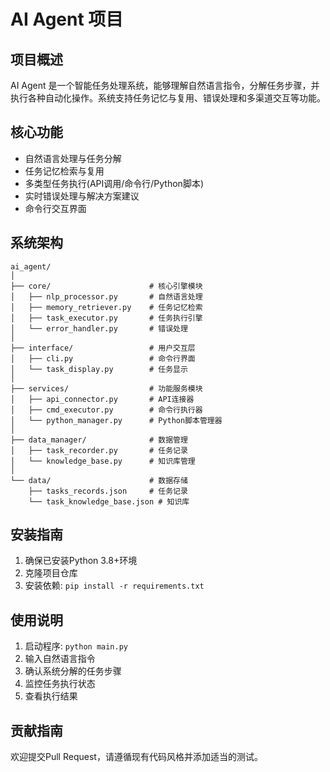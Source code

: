 # AI Agent 项目

## 项目概述
AI Agent 是一个智能任务处理系统，能够理解自然语言指令，分解任务步骤，并执行各种自动化操作。系统支持任务记忆与复用、错误处理和多渠道交互等功能。

## 核心功能
- 自然语言处理与任务分解
- 任务记忆检索与复用
- 多类型任务执行(API调用/命令行/Python脚本)
- 实时错误处理与解决方案建议
- 命令行交互界面

## 系统架构
```
ai_agent/
│
├── core/                      # 核心引擎模块
│   ├── nlp_processor.py       # 自然语言处理
│   ├── memory_retriever.py    # 任务记忆检索
│   ├── task_executor.py       # 任务执行引擎
│   └── error_handler.py       # 错误处理
│
├── interface/                 # 用户交互层
│   ├── cli.py                 # 命令行界面
│   └── task_display.py        # 任务显示
│
├── services/                  # 功能服务模块
│   ├── api_connector.py       # API连接器
│   ├── cmd_executor.py        # 命令行执行器
│   └── python_manager.py      # Python脚本管理器
│
├── data_manager/              # 数据管理
│   ├── task_recorder.py       # 任务记录
│   └── knowledge_base.py      # 知识库管理
│
└── data/                      # 数据存储
    ├── tasks_records.json     # 任务记录
    └── task_knowledge_base.json # 知识库
```

## 安装指南
1. 确保已安装Python 3.8+环境
2. 克隆项目仓库
3. 安装依赖: `pip install -r requirements.txt`

## 使用说明
1. 启动程序: `python main.py`
2. 输入自然语言指令
3. 确认系统分解的任务步骤
4. 监控任务执行状态
5. 查看执行结果

## 贡献指南
欢迎提交Pull Request，请遵循现有代码风格并添加适当的测试。